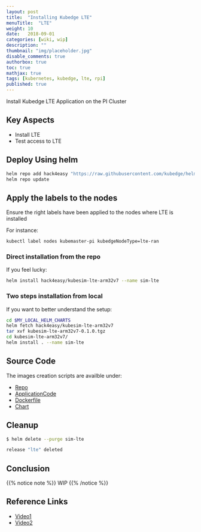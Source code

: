 ```yaml
---
layout: post
title:  "Installing Kubedge LTE"
menuTitle:  "LTE"
weight: 10
date:   2018-09-01
categories: [wiki, wip]
description: ""
thumbnail: "img/placeholder.jpg"
disable_comments: true
authorbox: true
toc: true
mathjax: true
tags: [kubernetes, kubedge, lte, rpi]
published: true
---
```


Install Kubedge LTE Application on the PI Cluster

<!--more-->

## Key Aspects

- Install LTE
- Test access to LTE

## Deploy Using helm

```bash
helm repo add hack4easy "https://raw.githubusercontent.com/kubedge/helmrepos/arm32v7/hack4easy"
helm repo update
```

## Apply the labels to the nodes

Ensure the right labels have been applied to the nodes where LTE is installed

For instance:

```bash
kubectl label nodes kubemaster-pi kubedgeNodeType=lte-ran 
```

### Direct installation from the repo

If you feel lucky:

```bash
helm install hack4easy/kubesim-lte-arm32v7 --name sim-lte 
```

### Two steps installation from local

If you want to better understand the setup:

```bash
cd $MY_LOCAL_HELM_CHARTS
helm fetch hack4easy/kubesim-lte-arm32v7
tar xvf kubesim-lte-arm32v7-0.1.0.tgz
cd kubesim-lte-arm32v7/
helm install . --name sim-lte 
```
## Source Code

The images creation scripts are availble under:

- [Repo](https://github.com/kubedge/kubesim_lte)
- [ApplicationCode](https://github.com/kubedge/kubesim_lte/tree/arm32v7/kubesim_lte)
- [Dockerfile](https://github.com/kubedge/kubesim_lte/tree/arm32v7/images/kubesim_lte)
- [Chart](https://github.com/kubedge/kubesim_lte/tree/arm32v7/charts/kubesim-lte-arm32v7)

## Cleanup

```bash
$ helm delete --purge sim-lte

release "lte" deleted
```

## Conclusion

{{% notice note %}}
WIP
{{% /notice %}}

## Reference Links

- [Video1](https://youtu.be/ZyTLMnzehyU?t=1798)
- [Video2](https://www.youtube.com/watch?v=a7MX6ED2zVM)
